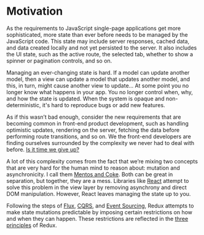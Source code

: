# Motivation

As the requirements to JavaScript single-page applications get more sophisticated, more state than ever before needs to be managed by the JavaScript code. This state may include server responses, cached data, and data created locally and not yet persisted to the server. It also includes the UI state, such as the active route, the selected tab, whether to show a spinner or pagination controls, and so on.

Managing an ever-changing state is hard. If a model can update another model, then a view can update a model that updates another model, and this, in turn, might cause another view to update… At some point you no longer know what happens in your app. You no longer control when, why, and how the state is updated. When the system is opaque and non-deterministic, it's hard to reproduce bugs or add new features.

As if this wasn’t bad enough, consider the new requirements that are becoming common in front-end product development, such as handling optimistic updates, rendering on the server, fetching the data before performing route transitions, and so on. We the front-end developers are finding ourselves surrounded by the complexity we never had to deal with before. [Is it time we give up?](http://www.quirksmode.org/blog/archives/2015/07/stop_pushing_th.html)

A lot of this complexity comes from the fact that we’re mixing two concepts that are very hard for the human mind to reason about: mutation and asynchronicity. I call them [Mentos and Coke](https://en.wikipedia.org/wiki/Diet_Coke_and_Mentos_eruption). Both can be great in separation, but together, they are a mess. Libraries like [React](http://facebook.github.io/react) attempt to solve this problem in the view layer by removing asynchrony and direct DOM manipulation. However, React leaves managing the state up to you.

Following the steps of [Flux](http://facebook.github.io/flux), [CQRS](http://martinfowler.com/bliki/CQRS.html), and [Event Sourcing](http://martinfowler.com/eaaDev/EventSourcing.html), Redux attempts to make state mutations predictable by imposing certain restrictions on how and when they can happen. These restrictions are reflected in the [three principles](ThreePrinciples.md) of Redux.
